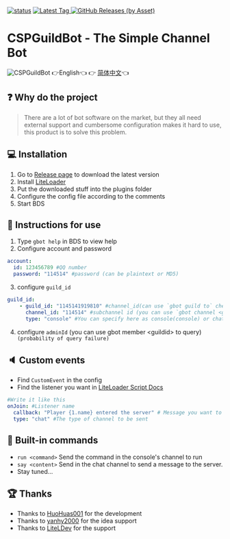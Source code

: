 [![status](https://img.shields.io/github/workflow/status/CSPDevTeam/CSPGuildBot/Package%20Nodejs%20Plugin?style=for-the-badge)](https://github.com/CSPDevTeam/CSPGuildBot/actions)
[
![Latest Tag](https://img.shields.io/github/v/tag/CSPDevTeam/CSPGuildBot?label=LATEST%20TAG&style=for-the-badge)
![GitHub Releases (by Asset)](https://img.shields.io/github/downloads/CSPDevTeam/CSPGuildBot/latest/total?style=for-the-badge)
](https://github.com/CSPDevTeam/CSPGuildBot/releases/latest)

# CSPGuildBot - The Simple Channel Bot
![CSPGuildBot](https://socialify.git.ci/CSPDevTeam/CSPGuildBot/image?description=1&forks=1&issues=1&logo=https%3A%2F%2Fgithub.com%2FCSPDevTeam%2FCSPGuildBot%2Fraw%2Fmaster%2Fres%2FMain.png&owner=1&pulls=1&stargazers=1&theme=Light)
👉English👈 👉 [简体中文](README-zh.md)👈

## ❓ Why do the project
> There are a lot of bot software on the market, but they all need external support and cumbersome configuration makes it hard to use, this product is to solve this problem.

## 💻 Installation
1. Go to [Release page](https://github.com/CSPDevTeam/CSPGuildBot/releases) to download the latest version
2. Install [LiteLoader](https://github.com/CSPDevTeam/CSPGuildBotBDS/)
3. Put the downloaded stuff into the plugins folder
4. Configure the config file according to the comments
5. Start BDS

## 📝 Instructions for use
1. Type `gbot help` in BDS to view help
2. Configure account and password
``` yaml
account:
  id: 123456789 #QQ number
  password: "114514" #password (can be plaintext or MD5)
```
3. configure `guild_id`
``` yaml
guild_id:
	- guild_id: "1145141919810" #channel_id(can use `gbot guild to` check)
	  channel_id: "114514" #subchannel id (you can use `gbot channel <guildid>` to see it)
	  type: "console" #You can specify here as console(console) or chat(chat) (more new features will be added later)
```
4. configure `adminId` (you can use gbot member \<guildid> to query)` (probability of query failure)`

## 🔈 Custom events
- Find `CustomEvent` in the config
- Find the listener you want in [LiteLoader Script Docs](https://docs.litebds.com/#/zh_CN/Development/EventAPI/Listen)
``` yaml
#Write it like this
onJoin: #Listener name
  callback: "Player {1.name} entered the server" # Message you want to send (placeholders can be used) (1 is the first argument, "." followed by the index of the parameter)
  type: "chat" #The type of channel to be sent
```

## 🎯 Built-in commands
- `run <command>` Send the command in the console's channel to run
- `say <content>` Send in the chat channel to send a message to the server.
- Stay tuned...

## 🏆 Thanks
- Thanks to [HuoHuas001](https://github.com/HuoHuas001) for the development
- Thanks to [yanhy2000](https://github.com/yanhy2000) for the idea support
- Thanks to [LiteLDev](https://github.com/LiteLDev) for the support